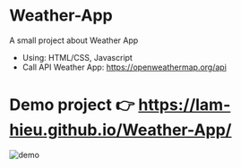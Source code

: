 # Weather-App
A small project about Weather App
- Using: HTML/CSS, Javascript
- Call API Weather App: https://openweathermap.org/api
# Demo project 👉 https://lam-hieu.github.io/Weather-App/
![demo](https://user-images.githubusercontent.com/90540721/181596221-b93d684d-5f2e-43cb-80a6-8f5fc5f7fe2e.png)
